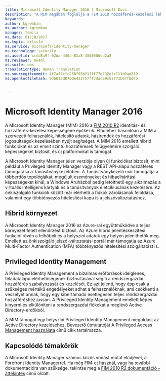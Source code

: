 ```yaml
---
title: Microsoft Identity Manager 2016 | Microsoft Docs
description: "A MIM magában foglalja a FIM 2010 hozzáférés-kezelési lehetőségeit és a felhasználók, hitelesítő adatok, szabályzatok és szervezeten belüli hozzáférési jogosultságok kezelésében nyújt segítséget."
keywords: 
author: kgremban
ms.author: kgremban
manager: femila
ms.date: 01/18/2017
ms.topic: article
ms.service: microsoft-identity-manager
ms.technology: security
ms.assetid: ccdd8a9f-02da-440a-81a8-354800dcd2a8
ms.reviewer: mwahl
ms.suite: ems
translationtype: Human Translation
ms.sourcegitcommit: 4f7af7cfc258f95bf1fff77e732e5cf11d0ae239
ms.openlocfilehash: 9db813d870de433757ff3dac69c82771bb7fbd7b


---
```


# <a name="microsoft-identity-manager-2016"></a>Microsoft Identity Manager 2016
A Microsoft Identity Manager (MIM) 2016 a [FIM 2010 R2](https://technet.microsoft.com/library/jj133885.aspx) identitás- és hozzáférés-kezelési képességeire építkezik. Elődjéhez hasonlóan a MIM a szervezeti felhasználók, hitelesítő adatok, házirendek és hozzáférési jogosultságok kezelésében nyújt segítséget.  A MIM 2016 emellett hibrid funkciókat és az emelt szintű hozzáférések felügyeletére szolgáló képességeket biztosít, és új platformokat is támogat.

A Microsoft Identity Manager jelen verziója olyan új funkciókat biztosít, mint például a Privileged Identity Manager vagy a REST API-alapú hozzáférés támogatása a Tanúsítványkezelőben. A Tanúsítványkezelő már támogatja a többerdős topológiákat, megújult eseményeket és hibaelhárítási képességeket kínál, a Windows Áruházból pedig letölthető egy alkalmazás a virtuális intelligens kártyák és a tanúsítványok életciklusának kezelésére. Az önkiszolgáló funkciók között már elérhető a fiókok zárolásának feloldása, valamint egy többtényezős hitelesítési kapu is a jelszóváltoztatáshoz.

## <a name="hybrid-experience"></a>Hibrid környezet
A Microsoft Identity Manager 2016 az Azure-ral együttműködve a teljes környezet felett ellenőrzést biztosít. Az Azure hibrid jelentéskészítési funkciói révén a felhőbeli és a helyszíni adatok egy helyen jeleníthetők meg. Emellett az önkiszolgáló jelszó-változtatási portál már támogatja az Azure Multi-Factor Authentication (MFA) többtényezős hitelesítési szolgáltatást is.

## <a name="privileged-identity-management"></a>Privileged Identity Management
A Privileged Identity Management a bizalmas erőforrások ideiglenes, feladatalapú elérhetőségének biztosításával segíti a rendszergazdai hozzáférés szabályozását és kezelését. Ez azt jelenti, hogy épp csak a szükséges mértékű engedélyeket adhat a felhasználóknak, ami csökkenti a veszélyét annak, hogy egy kibertámadó esetlegesen teljes rendszergazdai hozzáféréshez jusson. A Privileged Identity Management emellett képes kinyerni és elkülöníteni a rendszergazdai fiókokat a meglévő Active Directory-erdőkből.

A MIM támogat egy helyszíni Privileged Identity Management megoldást az Active Directory kezeléséhez. Bevezető útmutatóját [A Privileged Access Management használata](/microsoft-identity-manager/pam/privileged-identity-management-for-active-directory-domain-services) című cikk tartalmazza.

## <a name="related-topics"></a>Kapcsolódó témakörök
A Microsoft Identity Manager számos közös vonást mutat elődjével, a Forefront Identity Managerrel. Ha még FIM-et használ, vagy ha további dokumentációra van szüksége, tekintse meg a [FIM 2010 R2 dokumentáció - áttekintés](https://technet.microsoft.com/library/jj133885.aspx) című oldalt.



<!--HONumber=Jan17_HO3-->


